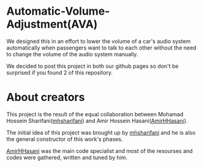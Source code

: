 # Automatic-Volume-Adjustment(AVA)
We designed this in an effort to lower the volume of a car's audio system automatically when passengers want to talk to each other without the need to change the volume of the audio system manually.

We decided to post this project in both our github pages so don't be surprised if you found 2 of this repository.

# About creators

This project is the result of the equal collaboration between Mohamad Hossein Sharifani([mhsharifani](https://github.com/mhsharifani "mhsharifani's Github Homepage")) and Amir Hossein Hasani([AmirHHasani](https://github.com/AmirHHasani "AmirHHasani's Github Homepage")).


The initial idea of this project was brought up by [mhsharifani](https://github.com/mhsharifani "mhsharifani's Github Homepage") and he is also the general constructor of this work's phases.


[AmirHHasani](https://github.com/AmirHHasani "AmirHHasani's Github Homepage") was the main code specialist and most of the resourses and codes were gathered, written and tuned by him.



